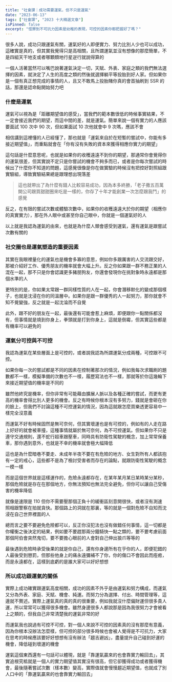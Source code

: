 ```yaml
---
title: "社會課｜成功需要運氣，但不只是運氣"
date: "2023-06-13"
tags: ["社會課", "2023 十大精選文章"]
isPinned: false
excerpt: "怪罪到不可抗力因素是幼稚的表現，可控的因素你都把握好了嗎？"
---
```


很多人說，成功只跟運氣有關，運氣好的人即便實力、努力比別人少也可以成功，這確實是真的，但其實我覺得只是高相關，且所謂運氣並沒有想像的那麼簡單，不是四組天干地支或者哪顆類地行星逆行就說得算的

一個人活著當然可以嘴巴說著運氣決定一切，天賦、外表、家庭之類的我們無法選擇的因素，就決定了人生的高度之類的然後就選擇躺平等投胎到好人家。但如果你是一個有真正想完成的事情的人，且又不敢馬上投胎賭你真的會首抽刷到 SSR 的話，那還是認命點開始努力吧

### 什麼是運氣

運氣可以視為是「距離期望值的感受」，當我們的範本數很低的時候事實結果，不一定會接近我們的期望，而這中間的差，就是運氣。簡單來說一個有實力的人應該要面試 100 次中 90 次，但如果面試 10 次他就會中 9 次嗎，應該不會

相信講到這裡懂的人已經懂了，那也就是「運氣來自於在短暫的嘗試中，你能有多接近期望值」，而重點就會在「你有沒有失敗的資本來獲得相應你實力的期望」

這句話是什麼意思呢，也就是如果你的收穫遠遠不到你的期望，那通常你會覺得你的運氣很差，但其實說不定只是你嘗試的機會不夠多而已，或者是你每次嘗試的時候出了什麼你不知道的問題，這感覺很像是你在做實驗的時候沒有把控好對照組跟實驗組，導致實驗結果總是跟理想出現落差

> 這也就帶出了為什麼有錢人比較容易成功，因為本多終勝，「老子撒五百萬開公司跟買甜甜圈來吃是一樣的，你存了十年才能創業一次怎麼跟我鬥」的感覺

反之，在有限的嘗試次數或體驗次數中，如果你的收穫遠遠大於你的期望（相應你的真實實力），那在外人眼中或甚至你自己眼中，你就是一個運氣好的人

以上就是我認為運氣的由來，也就是為什麼人類會感受到運氣，還有運氣是跟嘗試次數有關的

### 社交圈也是運氣塑造的重要因素

其實在我眼裡量化的運氣也是機會多寡的意思，例如你多跟厲害的人交流跟交好，那被介紹好工作、優秀朋友的機率就會大幅上升。反之你如果跟一群不務正業的人混在一起，那不只是你會認識更多豬朋狗友，你還會發現你在挑對象時永遠都是那個水準的人

更特別的是，你如果太常跟一群同樣性質的人在一起，你會潛移默化的變成那個樣子，也就是沈浸在你的同溫層中。如果你是跟一群優秀的人一起努力，那你就會不知不覺變強，反之就是一起沈淪而不自覺

此外，跟不好的朋友在一起，最後還有可能會惹上麻煩，即便跟你一點關係都沒有，但事情就是燒到你身上，拳頭就是打到你身上，這就是倒霉，但其實這些都是有機率可以避免的

### 運氣分可控與不可控

我認為運氣在某些層面上是可控的，或者說我認為所謂運氣分成兩種，可控跟不可控。

如果你每一次的嘗試都是不同的因素在控制著那次的情況，例如我每次求職刷的題數都不一樣，模擬準備的次數也不一樣，履歷寫法也不一樣，那就等於你這幾輪下來接近期望值的機率是不同的

雖然他終究是機率，但你非常有可能藉由擴展人脈以及各種正確的嘗試，而更有更高的機率會得比別人更多的機會。反之有時候你根本沒有多努力，錢就是會砸在你的臉上，但我們不討論這種不可控運氣的情況，因為這就跟怎麼買樂透更容易中一樣完全沒意義

而運氣不好有時候固然是無可奈何，但其實壞運也是有可控的，例如有的人走在路上好好的就會被車撞，這種事情就屬於無可奈何，為不可控運氣。但如果你不只是遵守交通規則，還不蛇行超車跟壓車，同時具有防衛性駕駛的概念，加上常常保養車，那你遇到意外，也就是不幸的機率就會極大幅降低

這也是為什麼暗巷不要走、未成年半夜不要在有危險的地方、女生對所有人都該抱有一定的戒心，這些都不是為了檢討受害者而存在的論點，就跟防衛性駕駛的概念一模一樣

而是這個世界就是這樣運作的，危險永遠都存在，在某年某月某日某時某分某秒，那個危險就是存在在那個地方，你無法預知也無法完全避免，但你可以讓自己受傷害的機率降低

就像是速限是 110 但你不需要壓那個正負十的緩衝區刻意開很快，或者沒有測速照相跟警察在拍就貪快。那個路上的洞就在那裏，等的就是一個對危險不自知而沈浸在自己世界裡面的人

總而言之要不要避免危險都可以，反正你沒犯法也沒有做錯任何事情，這一切都是你權衡之後決定的結果，例如要不要趕那兩分鐘騎快一點之類的，要不要考慮前面那個阿伯會突然鬼切，要不要擔心眼前的人會對自己伸出狼爪等等的

最後遇到危險時承受後果的就是你自己，還有你身邊所有在乎你的人，即便犯錯的人最後受到懲罰，但那些他身上的痛永遠彌補不了你，你的傷口不會因此而痊癒，而是永遠都在，這樣到底虧的是誰大家可以好好想想

### 所以成功跟運氣的關係

實際上成功確實跟運氣高度相關，成功的因素不外乎是由運氣和努力構成，而運氣又分為外表、家庭、天賦、機會、純運。而努力分為選擇、付出、時間管理等，這邊就不贅述。實際上運氣真的真的真的很重要，例如我就沒什麼偏財運但很多貴人運，所以常常可以獲得很多機會。雖然身邊很多人都說那是因為我很努力才會被看上之類的，但我自己非常清楚我的運氣非常的好

而運氣我也說過有可控不可控，對一個人來說不可控的因素真的沒有那麼有意義，因為你根本沒辦法怎麼樣，但可控的部分很多時候也會被人覺得是不可抗力，大家在思考的時候應該要好好想想有沒有辦法「趨吉避凶」，盡量提升自己碰到好運的機會，降低碰到壞運的機會

運氣這個東西還有一句話可以體現，就是「靠運氣贏來的也會靠實力輸回去」，其實追根究柢就是一個人的實力期望值其實沒有很高，但它卻獲得成功或者獲得機會，最後隨著嘗試次數（樣本數）變高，實際值就會慢慢趨近期望值，也就成了別人口中的「靠運氣贏來的也會靠實力輸回去」

